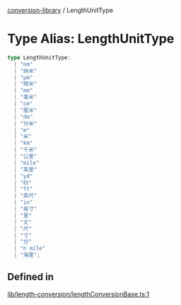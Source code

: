 [conversion-library](../globals.md) / LengthUnitType

# Type Alias: LengthUnitType

```ts
type LengthUnitType: 
  | "nm"
  | "纳米"
  | "μm"
  | "微米"
  | "mm"
  | "毫米"
  | "cm"
  | "厘米"
  | "dm"
  | "分米"
  | "m"
  | "米"
  | "km"
  | "千米"
  | "公里"
  | "mile"
  | "英里"
  | "yd"
  | "码"
  | "ft"
  | "英尺"
  | "in"
  | "英寸"
  | "里"
  | "丈"
  | "尺"
  | "寸"
  | "分"
  | "n mile"
  | "海里";
```

## Defined in

[lib/length-conversion/lengthConversionBase.ts:1](https://github.com/fxss5201/conversion-library/blob/main/lib/length-conversion/lengthConversionBase.ts#L1)
